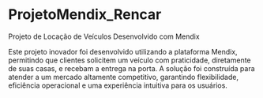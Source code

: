 # ProjetoMendix_Rencar
Projeto de Locação de Veículos Desenvolvido com Mendix

Este projeto inovador foi desenvolvido utilizando a plataforma Mendix, permitindo que clientes solicitem um veículo com praticidade, diretamente de suas casas, e recebam a entrega na porta. A solução foi construída para atender a um mercado altamente competitivo, garantindo flexibilidade, eficiência operacional e uma experiência intuitiva para os usuários.
